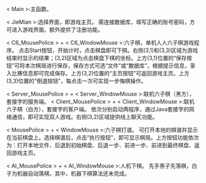 < Main >:主函数。

< JieMian >:选择界面，即游戏主页。
需连接数据库，填写正确的账号密码，方可进入游戏界面。额外提供了注册功能。

< C6_MousePolice > + < C6_WindowMouse >:六子棋，单机人人六子棋游戏程序。
点击Start按钮，开始计时，点击棋盘即可下棋。右侧(3,1)和(3,3)区域为游戏结束时显示的结果；(3,2)区域为点击棋盘下棋的坐标。上方(3,1)位置的“保存按钮”可将本次棋局进行保存，保存方式可选“文件”或“数据库”，根据提示信息，录入比赛信息即可完成保存。上方(3,2)位置的“主页按钮”可返回游戏主页。上方(3,3)位置的“倒退按钮”，每点击一次可实现一步悔棋操作。

< Server_MousePolice > + < Server_WindowMouse >:联机六子棋（黑方），套接字的服务端。
< Client_MousePolice > + < Client_WindowMouse >:联机六子棋（白方），套接字的客户端。
依次分别启动两程序，通过Java套接字的网络通信，即可实现双人游戏。右侧(3,2)区域提供线上聊天功能。

< MousePolice > + < WindowMouse >:六子棋打谱。
可打开本地的棋谱并显示在当前棋盘上。选择棋谱后，点击“执行按钮”，即可显示棋局。上方按钮功能依次为：打开本地文件、后退到初始棋盘、后退一步、前进一步、前进到最终棋盘、返回游戏主页。

< AI_MousePolice > + < AI_WindowMouse >:人机下棋。
先手黑子先落棋，白子为机器自动落棋。其中，机器下棋算法还未完成。
